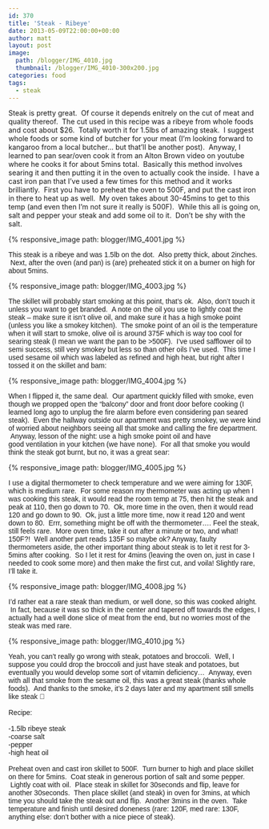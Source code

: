 ```yaml
---
id: 370
title: 'Steak - Ribeye'
date: 2013-05-09T22:00:00+00:00
author: matt
layout: post
image: 
  path: /blogger/IMG_4010.jpg
  thumbnail: /blogger/IMG_4010-300x200.jpg
categories: food
tags:
  - steak
---
```

Steak is pretty great. &nbsp;Of course it depends enitrely on the cut of meat and quality thereof. &nbsp;The cut used in this recipe was a ribeye from whole foods and cost about $26. &nbsp;Totally worth it for 1.5lbs of amazing steak. &nbsp;I suggest whole foods or some kind of butcher for your meat (I&#8217;m looking forward to kangaroo from a local butcher&#8230; but that&#8217;ll be another post). &nbsp;Anyway, I learned to pan sear/oven cook it from an Alton Brown video on youtube where he cooks it for about 5mins total. &nbsp;Basically this method involves searing it and then putting it in the oven to actually cook the inside. &nbsp;I have a cast iron pan that I&#8217;ve used a few times for this method and it works brilliantly. &nbsp;First you have to preheat the oven to 500F, and put the cast iron in there to heat up as well. &nbsp;My oven takes about 30-45mins to get to this temp (and even then I&#8217;m not sure it really is 500F). &nbsp;While this all is going on, salt and pepper your steak and add some oil to it. &nbsp;Don&#8217;t be shy with the salt.


{% responsive_image path: blogger/IMG_4001.jpg %}


<span style="font-family: Arial, Helvetica, sans-serif;">This steak is a ribeye and was 1.5lb on the dot. &nbsp;Also pretty thick, about 2inches. &nbsp;Next, after the oven (and pan) is (are) preheated stick it on a burner on high for about 5mins.


{% responsive_image path: blogger/IMG_4003.jpg %}


<span style="font-family: Arial, Helvetica, sans-serif;">The skillet will probably start smoking at this point, that&#8217;s ok. &nbsp;Also, don&#8217;t touch it unless you want to get branded. &nbsp;A note on the oil you use to lightly coat the steak &#8211; make sure it isn&#8217;t olive oil, and make sure it has a high smoke point (unless you like a smokey kitchen). &nbsp;The smoke point of an oil is the temperature when it will start to smoke, olive oil is around 375F which is way too cool for searing steak (I mean we want the pan to be >500F). &nbsp;I&#8217;ve used safflower oil to semi success, still very smokey but less so than other oils I&#8217;ve used. &nbsp;This time I used sesame oil which was labeled as refined and high heat, but right after I tossed it on the skillet and bam:


{% responsive_image path: blogger/IMG_4004.jpg %}


<span style="font-family: Arial, Helvetica, sans-serif;">When I flipped it, the same deal. &nbsp;Our apartment quickly filled with smoke, even though we&nbsp;propped&nbsp;open the &#8220;balcony&#8221; door and front door before cooking (I learned long ago to unplug the fire alarm before even considering pan seared steak). &nbsp;Even the hallway outside our apartment was pretty smokey, we were kind of worried about neighbors seeing all that smoke and calling the fire department. &nbsp;Anyway, lesson of the night: use a high smoke point oil and have good&nbsp;ventilation&nbsp;in your kitchen (we have none). &nbsp;For all that smoke you would think the steak got burnt, but no, it was a great sear:


{% responsive_image path: blogger/IMG_4005.jpg %}


<span style="font-family: Arial, Helvetica, sans-serif;">I use a digital thermometer to check temperature and we were aiming for 130F, which is medium rare. &nbsp;For some reason my thermometer was acting up when I was cooking this steak, it would read the room temp at 75, then hit the steak and peak at 110, then go down to 70. &nbsp;Ok, more time in the oven, then it would read 120 and go down to 90. &nbsp;Ok, just a little more time, now it read 120 and went down to 80. &nbsp;Errr, something might be off with the thermometer&#8230;. Feel the steak, still feels rare. &nbsp;More oven time, take it out after a minute or two, and what! 150F?! &nbsp;Well another part reads 135F so maybe ok? Anyway, faulty thermometers aside, the other important thing about steak is to let it rest for 3-5mins after cooking. &nbsp;So I let it rest for 4mins (leaving the oven on, just&nbsp;in case&nbsp;I needed to cook some more) and then make the first cut, and voila! Slightly rare, I&#8217;ll take it.


{% responsive_image path: blogger/IMG_4008.jpg %}


<span style="font-family: Arial, Helvetica, sans-serif;">I&#8217;d rather eat a rare steak than medium, or well done, so this was cooked alright. &nbsp;In fact, because it was so thick in the center and tapered off towards the edges, I actually had a well done slice of meat from the end, but no worries most of the steak was med rare.


{% responsive_image path: blogger/IMG_4010.jpg %}


<span style="font-family: Arial, Helvetica, sans-serif;">Yeah, you can&#8217;t really go wrong with steak, potatoes and&nbsp;broccoli. &nbsp;Well, I suppose you could drop the broccoli and just have steak and potatoes, but eventually you would develop some sort of vitamin deficiency&#8230; &nbsp;Anyway, even with all that smoke from the sesame oil, this was a great steak (thanks whole foods). &nbsp;And thanks to the smoke, it&#8217;s 2 days later and my apartment still smells like steak 🙂</span>  
<span style="font-family: Arial, Helvetica, sans-serif;"><br /></span><span style="font-family: Arial, Helvetica, sans-serif;">Recipe:</span>  
<span style="font-family: Arial, Helvetica, sans-serif;"><br /></span><span style="font-family: Arial, Helvetica, sans-serif;">-1.5lb ribeye steak</span>  
<span style="font-family: Arial, Helvetica, sans-serif;">-coarse salt</span>  
<span style="font-family: Arial, Helvetica, sans-serif;">-pepper</span>  
<span style="font-family: Arial, Helvetica, sans-serif;">-high heat oil</span>  
<span style="font-family: Arial, Helvetica, sans-serif;"><br /></span><span style="font-family: Arial, Helvetica, sans-serif;">Preheat oven and cast iron skillet to 500F. &nbsp;Turn burner to high and place skillet on there for 5mins. &nbsp;Coat steak in generous portion of salt and some pepper. &nbsp;Lightly coat with oil. &nbsp;Place steak in skillet for 30seconds and flip, leave for another 30seconds. &nbsp;Then place skillet (and steak) in oven for 3mins, at which time you should take the steak out and flip. &nbsp;Another 3mins in the oven. &nbsp;Take temperature and finish until desired doneness (rare: 120F, med rare: 130F, anything else: don&#8217;t bother with a nice piece of steak).</span>
